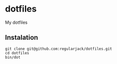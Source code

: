 dotfiles
========

My dotfiles

## Instalation

    git clone git@github.com:regularjack/dotfiles.git
    cd dotfiles
    bin/dot
